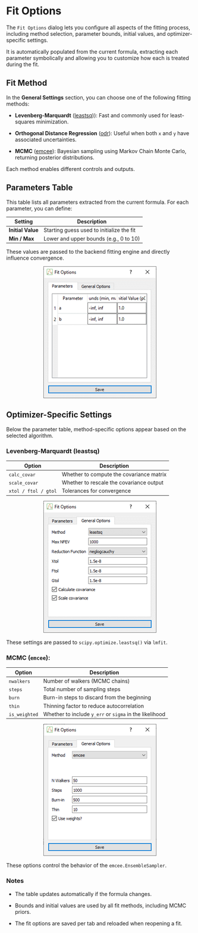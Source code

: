 # Fit Options

The `Fit Options` dialog lets you configure all aspects of the fitting process, including method selection, parameter bounds, initial values, and optimizer-specific settings.

It is automatically populated from the current formula, extracting each parameter symbolically and allowing you to customize how each is treated during the fit.

## Fit Method

In the **General Settings** section, you can choose one of the following fitting methods:

  - **Levenberg-Marquardt** ([leastsq](https://docs.scipy.org/doc/scipy/reference/generated/scipy.optimize.leastsq.html))): Fast and commonly used for least-squares minimization.

  - **Orthogonal Distance Regression** ([odr](https://docs.scipy.org/doc/scipy/reference/odr.html
  )): Useful when both `x` and `y` have associated uncertainties.

  - **MCMC** ([emcee](https://emcee.readthedocs.io/en/stable/)): Bayesian sampling using Markov Chain Monte Carlo, returning posterior distributions.

Each method enables different controls and outputs.

## Parameters Table

This table lists all parameters extracted from the current formula. For each parameter, you can define:

| Setting           | Description                               |
| ----------------- | ----------------------------------------- |
| **Initial Value** | Starting guess used to initialize the fit |
| **Min / Max**     | Lower and upper bounds (e.g., 0 to 10)    |

These values are passed to the backend fitting engine and directly influence convergence.

<p align="center">
  <img src="/images/fit_options_p0.png" alt="Parameters table"  />
</p>


## Optimizer-Specific Settings

Below the parameter table, method-specific options appear based on the selected algorithm.

### Levenberg-Marquardt (leastsq)

| Option               | Description                              |
| -------------------- | ---------------------------------------- |
| `calc_covar`         | Whether to compute the covariance matrix |
| `scale_covar`        | Whether to rescale the covariance output |
| `xtol / ftol / gtol` | Tolerances for convergence               |


<p align="center">
  <img src="/images/fit_options_fit_params.png" alt="Optimizer settings"  />
</p>

These settings are passed to `scipy.optimize.leastsq()` via `lmfit`.

### MCMC (`emcee`):

| Option        | Description                                         |
| ------------- | --------------------------------------------------- |
| `nwalkers`    | Number of walkers (MCMC chains)                     |
| `steps`       | Total number of sampling steps                      |
| `burn`        | Burn-in steps to discard from the beginning         |
| `thin`        | Thinning factor to reduce autocorrelation           |
| `is_weighted` | Whether to include `y_err` or `sigma` in the likelihood |


<p align="center">
  <img src="/images/fit_options_fit_params_mcmc.png" alt="Optimizer settings mcmc"  />
</p>

These options control the behavior of the `emcee.EnsembleSampler`.

### Notes

  - The table updates automatically if the formula changes.

  - Bounds and initial values are used by all fit methods, including MCMC priors.

  - The fit options are saved per tab and reloaded when reopening a fit.